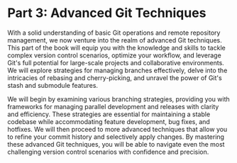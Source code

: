 Part 3: Advanced Git Techniques
===============================

With a solid understanding of basic Git operations and remote repository management, we now venture into the realm of advanced Git techniques. This part of the book will equip you with the knowledge and skills to tackle complex version control scenarios, optimize your workflow, and leverage Git's full potential for large-scale projects and collaborative environments. We will explore strategies for managing branches effectively, delve into the intricacies of rebasing and cherry-picking, and unravel the power of Git's stash and submodule features.

We will begin by examining various branching strategies, providing you with frameworks for managing parallel development and releases with clarity and efficiency. These strategies are essential for maintaining a stable codebase while accommodating feature development, bug fixes, and hotfixes. We will then proceed to more advanced techniques that allow you to refine your commit history and selectively apply changes. By mastering these advanced Git techniques, you will be able to navigate even the most challenging version control scenarios with confidence and precision.
